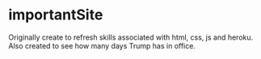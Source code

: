 # importantSite
Originally create to refresh skills associated with html, css, js and heroku.
Also created to see how many days Trump has in office.
